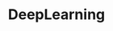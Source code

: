 ---
layout: default
title: DeepLearning
nav: false
nav_order: 1
description: A growing collection of your cool projects.
---